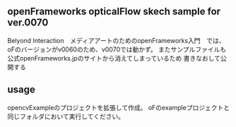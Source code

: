 openFrameworks opticalFlow skech sample for ver.0070
---

Belyond Interaction　メディアアートのためのopenFrameworks入門　では、
oFのバージョンがv0060のため、v0070では動かず。
またサンプルファイルも公式openFrameworks.jpのサイトから消えてしまっているため
書きなおして公開する

usage
----------
opencvExampleのプロジェクトを拡張して作成。
oFのexampleプロジェクトと同じフォルダにおいて実行してください。